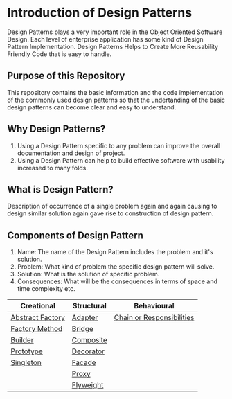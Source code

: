 # Introduction of Design Patterns

Design Patterns plays a very important role in the Object Oriented Software Design. Each level of enterprise application has some kind of Design Pattern Implementation. Design Patterns Helps to Create More Reusability Friendly Code that is easy to handle.

## Purpose of this Repository

This repository contains the basic information and the code implementation of the commonly used design patterns so that the undertanding of the basic design patterns can become clear and easy to understand.

## Why Design Patterns?

1. Using a Design Pattern specific to any problem can improve the overall documentation and design of project.
2. Using a Design Pattern can help to build effective software with usability increased to many folds.

## What is Design Pattern?

Description of occurrence of a single problem again and again causing to design similar solution again gave rise to construction of design pattern.

## Components of Design Pattern

1. Name: The name of the Design Pattern includes the problem and it's solution.
2. Problem: What kind of problem the specific design pattern will solve.
3. Solution: What is the solution of specific problem.
4. Consequences: What will be the consequences in terms of space and time complexity etc.

| Creational                                                    | Structural                                    | Behavioural                                                                       |
| ------------------------------------------------------------- | --------------------------------------------- | --------------------------------------------------------------------------------- |
| [Abstract Factory](./Creational/Abstract%20Factory/Readme.md) | [Adapter](./Structural/Adapter/Readme.md)     | [Chain or Responsibilities](./Behavioral/Chain%20of%20Responsibilities/Readme.md) |
| [Factory Method](./Creational/Factory%20Method/Readme.md)     | [Bridge](./Structural//Bridge/Readme.md)      |                                                                                   |
| [Builder](./Creational/Builder/Readme.md)                     | [Composite](./Structural/Composite/Readme.md) |                                                                                   |
| [Prototype](./Creational/Prototype/Readme.md)                 | [Decorator](./Structural/Decorator/Readme.md) |                                                                                   |
| [Singleton](./Creational/Singleton/Readme.md)                 | [Facade](./Structural/Facade/Readme.md)       |                                                                                   |
|                                                               | [Proxy](./Structural/Proxy/Readme.md)         |                                                                                   |
|                                                               | [Flyweight](./Structural/Flyweight/Readme.md) |                                                                                   |
